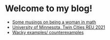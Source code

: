 # Welcome to my blog!

* [Some musings on being a woman in math](WIM.md)
* [University of Minnesota, Twin Cities REU 2021](UMNblog.md)
* [Wacky examples/ counterexamples](examples.md)

